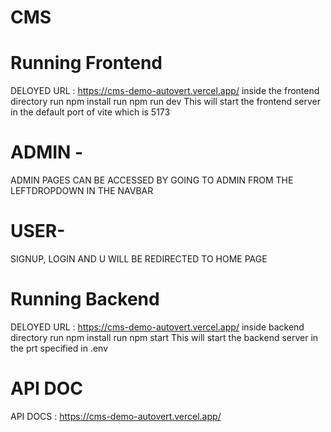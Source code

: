 # CMS
# Running Frontend
DELOYED URL : <a href="https://cms-demo-autovert.vercel.app/" target="_blank">https://cms-demo-autovert.vercel.app/</a>
inside the frontend directory
run npm install
run npm run dev
This will start the frontend server in the default port of vite which is 5173

# ADMIN - 
ADMIN PAGES CAN BE ACCESSED BY GOING TO ADMIN FROM THE LEFTDROPDOWN IN THE NAVBAR

# USER-
SIGNUP, LOGIN AND U WILL BE REDIRECTED TO HOME PAGE


# Running Backend
DELOYED URL : <a href="[https://cms-demo-autovert.vercel.app/](https://cms-demo-one.vercel.app/api/)" target="_blank">https://cms-demo-autovert.vercel.app/</a>
inside backend directory
run npm install
run npm start
This will start the backend server in the prt specified in .env

# API DOC
API DOCS : <a href="[https://cms-demo-autovert.vercel.app/](https://documenter.getpostman.com/view/25907552/2sA35BcPsn)https://documenter.getpostman.com/view/25907552/2sA35BcPsn" target="_blank">https://cms-demo-autovert.vercel.app/</a>
